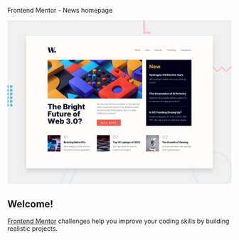 
 Frontend Mentor - News homepage

![Design preview for the News homepage coding challenge](./design/desktop-preview.jpg)

## Welcome! 

[Frontend Mentor](https://www.frontendmentor.io) challenges help you improve your coding skills by building realistic projects.


